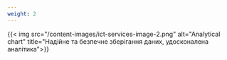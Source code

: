 ```yaml
---
weight: 2
---
```


{{< img src="/content-images/ict-services-image-2.png" alt="Analytical chart" title="Надійне та безпечне зберігання даних, удосконалена аналітика">}}